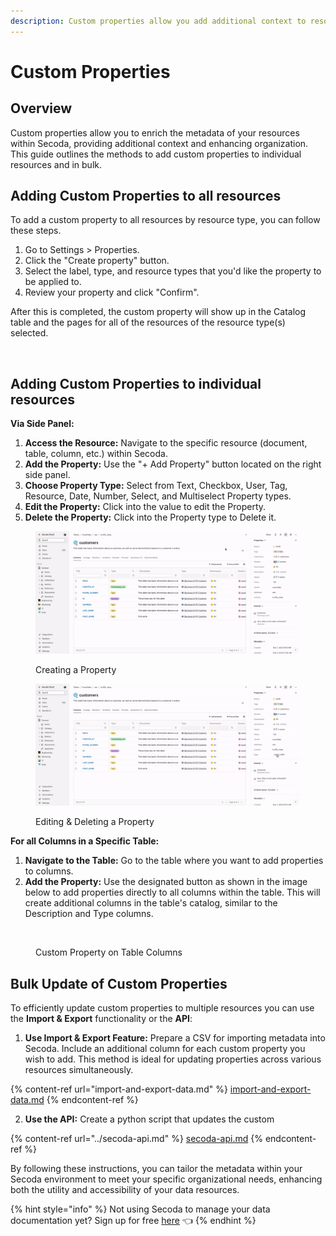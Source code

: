 ```yaml
---
description: Custom properties allow you add additional context to resources in Secoda.
---
```


# Custom Properties

## Overview

Custom properties allow you to enrich the metadata of your resources within Secoda, providing additional context and enhancing organization. This guide outlines the methods to add custom properties to individual resources and in bulk.

## Adding Custom Properties to all resources

To add a custom property to all resources by resource type, you can follow these steps.&#x20;

1. Go to Settings > Properties.
2. Click the "Create property" button.&#x20;
3. Select the label, type, and resource types that you'd like the property to be applied to.
4. Review your property and click "Confirm".

After this is completed, the custom property will show up in the Catalog table and the pages for all of the resources of the resource type(s) selected.&#x20;

<figure><img src="../.gitbook/assets/Kapture 2024-10-22 at 18.00.31.gif" alt=""><figcaption></figcaption></figure>

## Adding Custom Properties to individual resources

**Via Side Panel:**

1. **Access the Resource:** Navigate to the specific resource (document, table, column, etc.) within Secoda.
2. **Add the Property:** Use the "+ Add Property" button located on the right side panel.
3. **Choose Property Type:** Select from Text, Checkbox, User, Tag, Resource, Date, Number, Select, and Multiselect Property types.
4. **Edit the Property:** Click into the value to edit the Property.
5. **Delete the Property:** Click into the Property type to Delete it.

<figure><img src="../.gitbook/assets/Kapture 2024-06-05 at 13.58.01.gif" alt=""><figcaption><p>Creating a Property</p></figcaption></figure>

<figure><img src="../.gitbook/assets/Kapture 2024-06-05 at 13.58.39 (1).gif" alt=""><figcaption><p>Editing &#x26; Deleting a Property</p></figcaption></figure>

**For all Columns in a Specific Table:**

1. **Navigate to the Table:** Go to the table where you want to add properties to columns.
2. **Add the Property:** Use the designated button as shown in the image below to add properties directly to all columns within the table. This will create additional columns in the table's catalog, similar to the Description and Type columns.

<figure><img src="../.gitbook/assets/Screenshot 2024-07-02 at 4.32.04 PM.png" alt=""><figcaption><p>Custom Property on Table Columns</p></figcaption></figure>

## Bulk Update of Custom Properties

To efficiently update custom properties to multiple resources you can use the **Import & Export** functionality or the **API**:

1. **Use Import & Export Feature:** Prepare a CSV for importing metadata into Secoda. Include an additional column for each custom property you wish to add. This method is ideal for updating properties across various resources simultaneously.

{% content-ref url="import-and-export-data.md" %}
[import-and-export-data.md](import-and-export-data.md)
{% endcontent-ref %}

2. **Use the API:** Create a python script that updates the custom&#x20;

{% content-ref url="../secoda-api.md" %}
[secoda-api.md](../secoda-api.md)
{% endcontent-ref %}



By following these instructions, you can tailor the metadata within your Secoda environment to meet your specific organizational needs, enhancing both the utility and accessibility of your data resources.



{% hint style="info" %}
Not using Secoda to manage your data documentation yet? Sign up for free [here](http://app.secoda.co/) 👈
{% endhint %}
